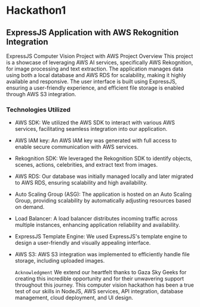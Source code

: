 # Hackathon1
## ExpressJS Application with AWS Rekognition Integration 
ExpressJS Computer Vision Project with AWS
Project Overview
This project is a showcase of leveraging AWS AI services, specifically AWS Rekognition, for image processing and text extraction. The application manages data using both a local database and AWS RDS for scalability, making it highly available and responsive. The user interface is built using ExpressJS, ensuring a user-friendly experience, and efficient file storage is enabled through AWS S3 integration.

### Technologies Utilized
- AWS SDK: We utilized the AWS SDK to interact with various AWS services, facilitating seamless integration into our application.

- AWS IAM key: An AWS IAM key was generated with full access to enable secure communication with AWS services.

- Rekognition SDK: We leveraged the Rekognition SDK to identify objects, scenes, actions, celebrities, and extract text from images.

- AWS RDS: Our database was initially managed locally and later migrated to AWS RDS, ensuring scalability and high availability.

- Auto Scaling Group (ASG): The application is hosted on an Auto Scaling Group, providing scalability by automatically adjusting resources based on demand.

- Load Balancer: A load balancer distributes incoming traffic across multiple instances, enhancing application reliability and availability.

- ExpressJS Template Engine: We used ExpressJS's template engine to design a user-friendly and visually appealing interface.

- AWS S3: AWS S3 integration was implemented to efficiently handle file storage, including uploaded images.

  ` Acknowledgment ` 
       We extend our heartfelt thanks to Gaza Sky Geeks for creating this incredible opportunity and for their unwavering support throughout this journey. This computer vision hackathon has been a true test of 
       our skills in NodeJS, AWS services, API integration, database management, cloud deployment, and UI design. 






